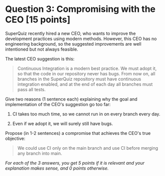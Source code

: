 # Question 3: Compromising with the CEO [15 points]

SuperQuiz recently hired a new CEO, who wants to improve the development practices using modern methods.
However, this CEO has no engineering background, so the suggested improvements are well intentioned but not always feasible.

The latest CEO suggestion is this:

> Continuous Integration is a modern best practice. We must adopt it, so that the code in our repository never has bugs.
> From now on, all branches in the SuperQuiz repository must have continuous integration enabled,
> and at the end of each day all branches must pass all tests.

Give two reasons (1 sentence each) explaining why the goal and implementation of the CEO's suggestion go too far:

1. CI takes too much time, so we cannot run in on every branch every day.

2. Even if we adopt it, we will surely still have bugs.

Propose (in 1-2 sentences) a compromise that achieves the CEO's true objective:

> We could use CI only on the main branch and use CI before merging any branch into main.

_For each of the 3 answers, you get 5 points if it is relevant and your explanation makes sense, and 0 points otherwise._
